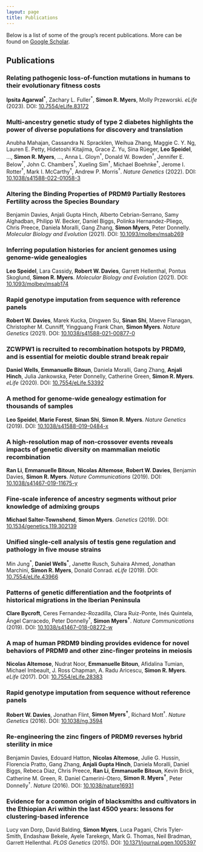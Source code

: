 ```yaml
---
layout: page
title: Publications
---
```

Below is a list of some of the group’s recent publications.
More can be found on [Google Scholar](https://scholar.google.co.uk/citations?user=IUkRO7gAAAAJ).


## Publications
### Relating pathogenic loss-of-function mutations in humans to their evolutionary fitness costs
**Ipsita Agarwal<sup>\*</sup>**, Zachary L. Fuller<sup>\*</sup>, **Simon R. Myers**, Molly Przeworski. *eLife* (2023). DOI:
[10.7554/eLife.83172](https://doi.org/10.7554/eLife.83172)

### Multi-ancestry genetic study of type 2 diabetes highlights the power of diverse populations for discovery and translation
Anubha Mahajan, Cassandra N. Spracklen, Weihua Zhang, Maggie C. Y. Ng, Lauren E. Petty, Hidetoshi Kitajima, Grace Z. Yu, Sina Rüeger, **Leo Speidel**, ..., **Simon R. Myers**, ..., Anna L. Gloyn<sup>&#8224;</sup>, Donald W. Bowden<sup>&#8224;</sup>, Jennifer E. Below<sup>&#8224;</sup>, John C. Chambers<sup>&#8224;</sup>, Xueling Sim<sup>&#8224;</sup>, Michael Boehnke<sup>&#8224;</sup>, Jerome I. Rotter<sup>&#8224;</sup>, Mark I. McCarthy<sup>&#8224;</sup>, Andrew P. Morris<sup>&#8224;</sup>. *Nature Genetics* (2022). DOI: 
[10.1038/s41588-022-01058-3](https://doi.org/10.1038/s41588-022-01058-3)

### Altering the Binding Properties of PRDM9 Partially Restores Fertility across the Species Boundary
Benjamin Davies, Anjali Gupta Hinch, Alberto Cebrian-Serrano, Samy Alghadban, Philipp W. Becker, Daniel Biggs, Polinka Hernandez-Pliego, Chris Preece, Daniela Moralli, Gang Zhang, **Simon Myers**, Peter Donnelly. *Molecular Biology and Evolution* (2021). DOI: [10.1093/molbev/msab269](https://doi.org/10.1093/molbev/msab269)

### Inferring population histories for ancient genomes using genome-wide genealogies
**Leo Speidel**, Lara Cassidy, **Robert W. Davies**, Garrett Hellenthal, Pontus Skoglund, **Simon R. Myers**. *Molecular Biology and Evolution* (2021). DOI: [10.1093/molbev/msab174](https://doi.org/10.1093/molbev/msab174)

### Rapid genotype imputation from sequence with reference panels
**Robert W. Davies**, Marek Kucka, Dingwen Su, **Sinan Shi**, Maeve Flanagan, Christopher M. Cunniff, Yingguang Frank Chan, **Simon Myers**. *Nature Genetics* (2021). DOI: [10.1038/s41588-021-00877-0](https://doi.org/10.1038/s41588-021-00877-0)

### ZCWPW1 is recruited to recombination hotspots by PRDM9, and is essential for meiotic double strand break repair
**Daniel Wells**, **Emmanuelle Bitoun**, Daniela Moralli, Gang Zhang, **Anjali Hinch**, Julia Jankowska, Peter Donnelly, Catherine Green, **Simon R. Myers**. *eLife* (2020). DOI: [10.7554/eLife.53392](https://doi.org/10.7554/eLife.53392)

### A method for genome-wide genealogy estimation for thousands of samples
**Leo Speidel**, **Marie Forest**, **Sinan Shi**, **Simon R. Myers**. *Nature Genetics* (2019). DOI: [10.1038/s41588-019-0484-x](https://doi.org/10.1038/s41588-019-0484-x)

### A high-resolution map of non-crossover events reveals impacts of genetic diversity on mammalian meiotic recombination
**Ran Li**, **Emmanuelle Bitoun**, **Nicolas Altemose**, **Robert W. Davies**, Benjamin Davies, **Simon R. Myers**. *Nature Communications* (2019). DOI: [10.1038/s41467-019-11675-y](https://doi.org/10.1038/s41467-019-11675-y)

### Fine-scale inference of ancestry segments without prior knowledge of admixing groups
**Michael Salter-Townshend**, **Simon Myers**. *Genetics* (2019). DOI: [10.1534/genetics.119.302139](https://doi.org/10.1534/genetics.119.302139)

### Unified single-cell analysis of testis gene regulation and pathology in five mouse strains
Min Jung<sup>\*</sup>, **Daniel Wells<sup>\*</sup>**, Janette Rusch, Suhaira Ahmed, Jonathan Marchini, **Simon R. Myers**, Donald Conrad. *eLife* (2019). DOI: [10.7554/eLife.43966](https://doi.org/10.7554/eLife.43966)

### Patterns of genetic differentiation and the footprints of historical migrations in the Iberian Peninsula
**Clare Bycroft**, Ceres Fernandez-Rozadilla, Clara Ruiz-Ponte, Inés Quintela, Ángel Carracedo, Peter Donnelly<sup>&#8224;</sup>, **Simon Myers<sup>&#8224;</sup>**. *Nature Communications* (2019). DOI: [10.1038/s41467-018-08272-w](https://doi.org/10.1038/s41467-018-08272-w)

### A map of human PRDM9 binding provides evidence for novel behaviors of PRDM9 and other zinc-finger proteins in meiosis
**Nicolas Altemose**, Nudrat Noor, **Emmanuelle Bitoun**, Afidalina Tumian, Michael Imbeault, J. Ross Chapman, A. Radu Aricescu, **Simon R. Myers**. *eLife* (2017). DOI: [10.7554/eLife.28383](https://doi.org/10.7554/eLife.28383)

### Rapid genotype imputation from sequence without reference panels
**Robert W. Davies**, Jonathan Flint, **Simon Myers<sup>&#8224;</sup>**, Richard Mott<sup>&#8224;</sup>. *Nature Genetics* (2016). DOI: [10.1038/ng.3594](https://doi.org/10.1038/ng.3594)

### Re-engineering the zinc fingers of PRDM9 reverses hybrid sterility in mice
Benjamin Davies, Edouard Hatton, **Nicolas Altemose**, Julie G. Hussin, Florencia Pratto, Gang Zhang, **Anjali Gupta Hinch**, Daniela Moralli, Daniel Biggs, Rebeca Diaz, Chris Preece, **Ran Li**, **Emmanuelle Bitoun**, Kevin Brick, Catherine M. Green, R. Daniel Camerini-Otero, **Simon R. Myers<sup>&#8224;</sup>**, Peter Donnelly<sup>&#8224;</sup>. *Nature* (2016). DOI: [10.1038/nature16931](https://doi.org/10.1038/nature16931)

### Evidence for a common origin of blacksmiths and cultivators in the Ethiopian Ari within the last 4500 years: lessons for clustering-based inference
Lucy van Dorp, David Balding, **Simon Myers**, Luca Pagani, Chris Tyler-Smith, Endashaw Bekele, Ayele Tarekegn, Mark G. Thomas, Neil Bradman, Garrett Hellenthal. *PLOS Genetics* (2015). DOI: [10.1371/journal.pgen.1005397](https://doi.org/10.1371/journal.pgen.1005397)
